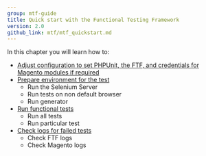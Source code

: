 ```yaml
---
group: mtf-guide
title: Quick start with the Functional Testing Framework
version: 2.0
github_link: mtf/mtf_quickstart.md
---
```


In this chapter you will learn how to:

- <a href="{{ page.baseurl }}/mtf/mtf_quickstart/mtf_quickstart_config.html">Adjust configuration to set PHPUnit, the FTF, and credentials for Magento modules if required</a>
- <a href="{{ page.baseurl }}/mtf/mtf_quickstart/mtf_quickstart_environment.html">Prepare environment for the test</a>
  - Run the Selenium Server
  - Run tests on non default browser
  - Run generator
- <a href="{{ page.baseurl }}/mtf/mtf_quickstart/mtf_quickstart_runtest.html">Run functional tests</a>
  - Run all tests
  - Run particular test
- <a href="{{ page.baseurl }}/mtf/mtf_quickstart/mtf_quickstart_logs.html">Check logs for failed tests</a>
  - Check FTF logs
  - Check Magento logs
